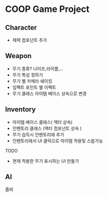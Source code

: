 # COOP Game Project
## Character
- 체력 컴포넌트 추가


## Weapon 
- 무기 종류? 
나이프,라이플,...
- 무기 특성 정하기
- 무기 별 카메라 쉐이킹
- 임팩트 포인트 별 이펙트
- 무기 클래스 아이템 베이스 상속으로 변경

## Inventory
- 아이템 베이스 클래스( 액터 상속) 
- 인벤토리 클래스 (액터 컴포넌트 상속 ) 
- 무기 습득시 인벤토리에 추가
- 인벤토리에서 UI 클릭으로 아이템 착용및 스왑가능

TODO
- 현재 착용한 무기 표시하는 UI 만들기


## AI
좀비